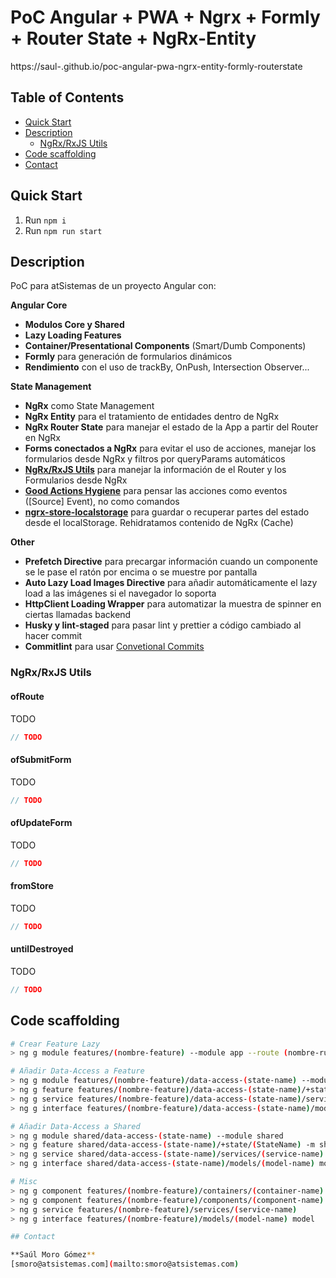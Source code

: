 # **PoC Angular + PWA + Ngrx + Formly + Router State + NgRx-Entity**

https://saul-.github.io/poc-angular-pwa-ngrx-entity-formly-routerstate

## Table of Contents

- [Quick Start](#quick-start)
- [Description](#description)
  - [NgRx/RxJS Utils](#ngrx/rxjs-utils)
- [Code scaffolding](#code-scaffolding)
- [Contact](#contact)

## **Quick Start**

1. Run `npm i`
2. Run `npm run start`

## **Description**

PoC para atSistemas de un proyecto Angular con:

**Angular Core**

- **Modulos Core y Shared**
- **Lazy Loading Features**
- **Container/Presentational Components** (Smart/Dumb Components)
- **Formly** para generación de formularios dinámicos
- **Rendimiento** con el uso de trackBy, OnPush, Intersection Observer...

**State Management**

- **NgRx** como State Management
- **NgRx Entity** para el tratamiento de entidades dentro de NgRx
- **NgRx Router State** para manejar el estado de la App a partir del Router en NgRx
- **Forms conectados a NgRx** para evitar el uso de acciones, manejar los formularios desde NgRx y filtros por queryParams automáticos
- [**NgRx/RxJS Utils**](#ngrx/rxjs-utils) para manejar la información de el Router y los Formularios desde NgRx
- [**Good Actions Hygiene**](https://www.youtube.com/watch?v=JmnsEvoy-gY) para pensar las acciones como eventos ([Source] Event), no como comandos
- [**ngrx-store-localstorage**](https://github.com/btroncone/ngrx-store-localstorage) para guardar o recuperar partes del estado desde el localStorage. Rehidratamos contenido de NgRx (Cache)

**Other**

- **Prefetch Directive** para precargar información cuando un componente se le pase el ratón por encima o se muestre por pantalla
- **Auto Lazy Load Images Directive** para añadir automáticamente el lazy load a las imágenes si el navegador lo soporta
- **HttpClient Loading Wrapper** para automatizar la muestra de spinner en ciertas llamadas backend
- **Husky y lint-staged** para pasar lint y prettier a código cambiado al hacer commit
- **Commitlint** para usar [Convetional Commits](https://www.conventionalcommits.org/)

### **NgRx/RxJS Utils**

#### **ofRoute**

TODO

```javascript
// TODO
```

#### **ofSubmitForm**

TODO

```javascript
// TODO
```

#### **ofUpdateForm**

TODO

```javascript
// TODO
```

#### **fromStore**

TODO

```javascript
// TODO
```

#### **untilDestroyed**

TODO

```javascript
// TODO
```

## **Code scaffolding**

```bash
# Crear Feature Lazy
> ng g module features/(nombre-feature) --module app --route (nombre-ruta)

# Añadir Data-Access a Feature
> ng g module features/(nombre-feature)/data-access-(state-name) --module features/(nombre-feature-padre)
> ng g feature features/(nombre-feature)/data-access-(state-name)/+state/(StateName) -m features/(nombre-feature)/data-access-(state-name) --creators --api
> ng g service features/(nombre-feature)/data-access-(state-name)/services/(service-name)
> ng g interface features/(nombre-feature)/data-access-(state-name)/models/(model-name) model

# Añadir Data-Access a Shared
> ng g module shared/data-access-(state-name) --module shared
> ng g feature shared/data-access-(state-name)/+state/(StateName) -m shared/data-access-(state-name) --creators --api
> ng g service shared/data-access-(state-name)/services/(service-name)
> ng g interface shared/data-access-(state-name)/models/(model-name) model

# Misc
> ng g component features/(nombre-feature)/containers/(container-name)
> ng g component features/(nombre-feature)/components/(component-name)
> ng g service features/(nombre-feature)/services/(service-name)
> ng g interface features/(nombre-feature)/models/(model-name) model

## Contact

**Saúl Moro Gómez**
[smoro@atsistemas.com](mailto:smoro@atsistemas.com)
